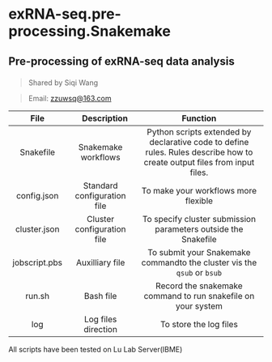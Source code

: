 # exRNA-seq.pre-processing.Snakemake
## Pre-processing of exRNA-seq data analysis </p>
> Shared by Siqi Wang

> Email: zzuwsq@163.com

|      File     |     Description             | Function |
|:-------------:|:---------------------------:|:--------:|
|Snakefile|Snakemake workflows|Python scripts extended by declarative code to define rules. Rules describe how to create output files from input files.| 
|config.json| Standard configuration file |To make your workflows more flexible|
|cluster.json| Cluster configuration file  |To specify cluster submission parameters outside the Snakefile|
|jobscript.pbs| Auxilliary file| To submit your Snakemake commandto the cluster vis the `qsub` or `bsub`| 
|run.sh| Bash file| Record the snakemake command to run snakefile on your system|
|log|Log files direction| To store the log files|

All scripts have been tested on Lu Lab Server(IBME)
